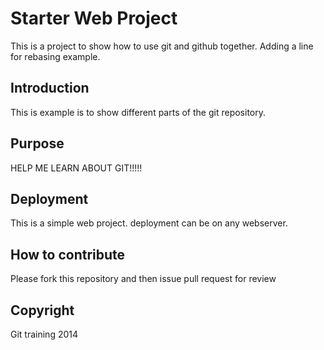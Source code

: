# Starter Web Project

This is a project to show how to use git and github together. Adding a line for rebasing example.

## Introduction

This is example is to show different parts of the git repository.

## Purpose

HELP ME LEARN ABOUT GIT!!!!!

## Deployment

This is a simple web project. deployment can be on any webserver. 

## How to contribute 

Please fork this repository and then issue pull request for review

## Copyright

Git training 2014